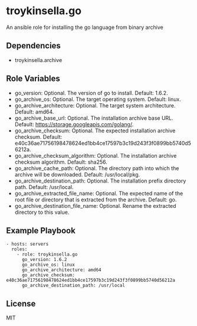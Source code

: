 troykinsella.go
===============

An ansible role for installing the go language from binary archive

Dependencies
------------

* troykinsella.archive

Role Variables
--------------

* go_version: Optional. The version of go to install. Default: 1.6.2.
* go_archive_os: Optional. The target operating system. Default: linux.
* go_archive_architecture: Optional. The target system architecture. Default: amd64.
* go_archive_base_url: Optional. The installation archive base URL. Default: https://storage.googleapis.com/golang/.
* go_archive_checksum: Optional. The expected installation archive checksum. Default: e40c36ae71756198478624ed1bb4ce17597b3c19d243f3f0899bb5740d56212a.
* go_archive_checksum_algorithm: Optional. The installation archive checksum algorithm. Default: sha256.
* go_archive_cache_path: Optional. The directory path into which the archive will be downloaded. Default: /usr/local/pkg.
* go_archive_destination_path: Optional. The installation prefix directory path. Default: /usr/local.
* go_archive_extracted_file_name: Optional. The expected name of the root file or directory that is extracted from the archive. Default: go.
* go_archive_destination_file_name: Optional. Rename the extracted directory to this value.

Example Playbook
----------------

    - hosts: servers
      roles:
        - role: troykinsella.go
          go_version: 1.6.2
          go_archive_os: linux
          go_archive_architecture: amd64
          go_archive_checksum: e40c36ae71756198478624ed1bb4ce17597b3c19d243f3f0899bb5740d56212a
          go_archive_destination_path: /usr/local

License
-------

MIT
